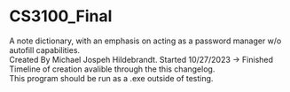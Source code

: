 # CS3100_Final
A note dictionary, with an emphasis on acting as a password manager w/o autofill capabilities.<br>
Created By Michael Jospeh Hildebrandt. Started 10/27/2023 -> Finished <br>
Timeline of creation avalible through the this changelog.<br>
This program should be run as a .exe outside of testing.<br>
